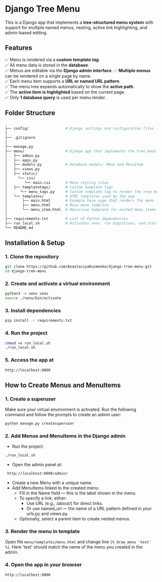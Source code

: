 #  Django Tree Menu

This is a Django app that implements a **tree-structured menu system** with support for multiple named menus, nesting, active link highlighting, and admin-based editing.

## Features
✅ Menu is rendered via a **custom template tag**.  
✅ All menu data is stored in the **database**.  
✅ Menus are editable via the **Django admin interface**. 
✅ **Multiple menus** can be rendered on a single page by name.  
✅ Each menu item supports a **URL or named URL pattern**.  
✅ The menu tree expands automatically to show the **active path**.  
✅ The **active item is highlighted** based on the current page.  
✅ Only **1 database query** is used per menu render. 


## Folder Structure
```bash
.
├── config/                 # Django settings and configuration files (e.g., settings.py, urls.py)
│
├── .gitignore            
│
├── manage.py             
├── menu/                   # Django app that implements the tree menu
│   ├── admin.py          
│   ├── apps.py           
│   ├── models.py           # Database models: Menu and MenuItem
│   ├── views.py
│   ├── static/
│     └── css/   
│        └── main.css       # Menu styling rules     
│   ├── templatetags/       # Custom template tags
│      └── menu_tags.py     # Custom template tag to render the tree menu
│   └── templates/          # HTML templates used by the app
│       ├── main.html       # Example base page that renders the menu
│       ├── menu.html       # Main menu template
│       └── menu_item.html  # Recursive template for nested menu items
│
├── requirements.txt        # List of Python dependencies
├── run_local.sh            # Activates venv, run migrations, and start the development server
└── README.md       

```

## Installation & Setup

### 1. Clone the repository
```bash
git clone https://github.com/AnastasiyaKuzmenko/django-tree-menu.git
cd django-tree-menu
```
### 2. Create and activate a virtual environment
```bash
python3 -m venv venv
source ./venv/bin/activate
```
### 3. Install dependencies
```bash
pip install -r requirements.txt
```
### 4. Run the project
```bash
chmod +x run_local.sh
./run_local.sh
```
### 5. Access the app at
```bash
http://localhost:8000
```

## How to Create Menus and MenuItems

### 1. Create a superuser
Make sure your virtual environment is activated.
Run the following command and follow the prompts to create an admin user:
```bash
python manage.py createsuperuser
```

### 2. Add Menus and MenuItems in the Django admin
- Run the project:
```bash
./run_local.sh
```
- Open the admin panel at:
```bash
 http://localhost:8000/admin/
```
- Create a new Menu with a unique name.
- Add MenuItems linked to the created menu:
    - Fill in the Name field — this is the label shown in the menu.
    - To specify a link, either:
        - Use URL (e.g., /about/) for direct links.
        - Or use named_url — the name of a URL pattern defined in your urls.py and views.py.
    - Optionally, select a parent item to create nested menus.

### 3. Render the menu in template 
Open file `menu/templates/menu.html` and change line `{% draw_menu 'test' %}`. Here 'test' should match the name of the menu you created in the admin. 

### 4. Open the app in your browser
```bash
http://localhost:8000
```

